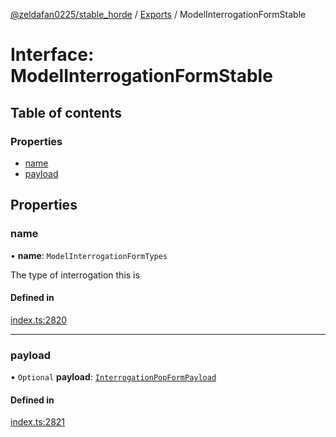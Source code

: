 [@zeldafan0225/stable_horde](../README.md) / [Exports](../modules.md) / ModelInterrogationFormStable

# Interface: ModelInterrogationFormStable

## Table of contents

### Properties

- [name](ModelInterrogationFormStable.md#name)
- [payload](ModelInterrogationFormStable.md#payload)

## Properties

### name

• **name**: `ModelInterrogationFormTypes`

The type of interrogation this is

#### Defined in

[index.ts:2820](https://github.com/ZeldaFan0225/stable_horde/blob/9241243/index.ts#L2820)

___

### payload

• `Optional` **payload**: [`InterrogationPopFormPayload`](InterrogationPopFormPayload.md)

#### Defined in

[index.ts:2821](https://github.com/ZeldaFan0225/stable_horde/blob/9241243/index.ts#L2821)
